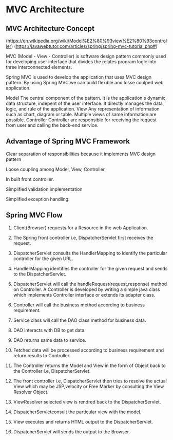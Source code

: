 # MVC Architecture

## MVC Architecture Concept
(https://en.wikipedia.org/wiki/Model%E2%80%93view%E2%80%93controller)
(https://javawebtutor.com/articles/spring/spring-mvc-tutorial.php#)


MVC (Model - View - Controller) is software design pattern commonly used for developing user interface that divides the relates program logic into three interconnected elements.

Spring MVC is used to develop the application that uses MVC design pattern. By using Spring MVC we can build flexible and losse coulped web application.

Model
    The central component of the pattern. It is the application's dynamic data structure, indepent of the user interface. It directly manages the data, logic, and rule of the application.
View
    Any representation of information such as chart, diagram or table. Multiple views of same information are possible.
Controller
    Controller are responsible for receiving the request from user and calling the back-end service.

## Advantage of Spring MVC Framework

Clear separation of responsibilities because it implements MVC design pattern

Loose coupling among Model, View, Controller

In built front controller.

Simplified validation implementation

Simplified exception handling.

## Spring MVC Flow

1. Client(Browser) requests for a Resource in the web Application.

2. The Spring front controller i.e, DispatcherServlet first receives the request.

3. DispatcherServlet consults the HandlerMapping to identify the particular controller for the given URL.

4. HandlerMapping identifies the controller for the given request and sends to the DispatcherServlet.

5. DispatcherServlet will call the handleRequest(request,response) method on Controller. A Controller is developed by writing a simple java class which implements Controller interface or extends its adapter class.

6. Controller will call the business method according to business requirement.

7. Service class will call the DAO class method for business data.

8. DAO interacts with DB to get data.

9. DAO returns same data to service.

10. Fetched data will be processed according to business requirement and return results to Controller.

11. The Controller returns the Model and View in the form of Object back to the Controller i.e, DispatcherServlet.

12. The front controller i.e, DispatcherServlet then tries to resolve the actual View which may be JSP,velocity or Free Marker by consulting the View Resolver Object.

13. ViewResolver selected view is rendred back to the DispatcherServlet.

14. DispatcherServletconsult the particular view with the model.

15. View executes and returns HTML output to the DispatcherServlet.

16. DispatcherServlet will sends the output to the Browser.
